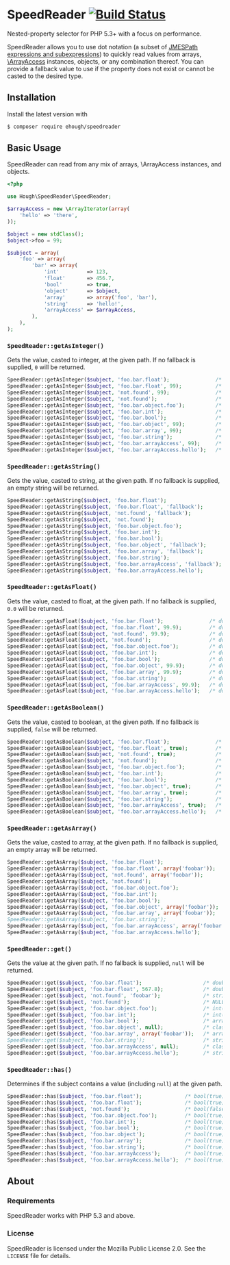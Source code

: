 # SpeedReader [![Build Status](https://secure.travis-ci.org/ehough/speedreader.png)](http://travis-ci.org/ehough/speedreader)

Nested-property selector for PHP 5.3+ with a focus on performance.

SpeedReader allows you to use dot notation (a subset of [JMESPath expressions and subexpressions](http://jmespath.org/tutorial.html#basic-expressions))
to quickly read values from arrays, [\ArrayAccess](https://secure.php.net/manual/class.arrayaccess.php) instances, objects, or any combination thereof. You can provide a
fallback value to use if the property does not exist or cannot be casted to the desired type.

## Installation

Install the latest version with

```bash
$ composer require ehough/speedreader
```

## Basic Usage

SpeedReader can read from any mix of arrays, \ArrayAccess instances, and objects.

```php
<?php

use Hough\SpeedReader\SpeedReader;

$arrayAccess = new \ArrayIterator(array(
    'hello' => 'there',
));

$object = new stdClass();
$object->foo = 99;

$subject = array(
    'foo' => array(
        'bar' => array(
            'int'         => 123,
            'float'       => 456.7,
            'bool'        => true,
            'object'      => $object,
            'array'       => array('foo', 'bar'),
            'string'      => 'hello!',
            'arrayAccess' => $arrayAccess,
        ),
    ),
);
```

### `SpeedReader::getAsInteger()`

Gets the value, casted to integer, at the given path. If no fallback is supplied, `0` will be returned.

```php
SpeedReader::getAsInteger($subject, 'foo.bar.float');               /* int(456)  */
SpeedReader::getAsInteger($subject, 'foo.bar.float', 99);           /* int(456)  */
SpeedReader::getAsInteger($subject, 'not.found', 99);               /* int(99)   */
SpeedReader::getAsInteger($subject, 'not.found');                   /* int(99)   */
SpeedReader::getAsInteger($subject, 'foo.bar.object.foo');          /* int(99)   */
SpeedReader::getAsInteger($subject, 'foo.bar.int');                 /* int(123)  */
SpeedReader::getAsInteger($subject, 'foo.bar.bool');                /* int(1)    */
SpeedReader::getAsInteger($subject, 'foo.bar.object', 99);          /* int(99)   */
SpeedReader::getAsInteger($subject, 'foo.bar.array', 99);           /* int(99)   */
SpeedReader::getAsInteger($subject, 'foo.bar.string');              /* int(0)    */
SpeedReader::getAsInteger($subject, 'foo.bar.arrayAccess', 99);     /* int(99)   */
SpeedReader::getAsInteger($subject, 'foo.bar.arrayAccess.hello');   /* int(0)    */
```

### `SpeedReader::getAsString()`

Gets the value, casted to string, at the given path. If no fallback is supplied, an empty string will be returned.

```php
SpeedReader::getAsString($subject, 'foo.bar.float');                   /* string(5) "456.7"     */
SpeedReader::getAsString($subject, 'foo.bar.float', 'fallback');       /* string(5) "456.7"     */
SpeedReader::getAsString($subject, 'not.found', 'fallback');           /* string(8) "fallback"  */
SpeedReader::getAsString($subject, 'not.found');                       /* string(0) ""          */
SpeedReader::getAsString($subject, 'foo.bar.object.foo');              /* string(2) "99"        */
SpeedReader::getAsString($subject, 'foo.bar.int');                     /* string(3) "123"       */
SpeedReader::getAsString($subject, 'foo.bar.bool');                    /* string(1) "1"         */
SpeedReader::getAsString($subject, 'foo.bar.object', 'fallback');      /* string(8) "fallback"  */
SpeedReader::getAsString($subject, 'foo.bar.array', 'fallback');       /* string(8) "fallback"  */
SpeedReader::getAsString($subject, 'foo.bar.string');                  /* string(6) "hello!"    */
SpeedReader::getAsString($subject, 'foo.bar.arrayAccess', 'fallback'); /* string(8) "fallback"  */
SpeedReader::getAsString($subject, 'foo.bar.arrayAccess.hello');       /* string(5) "there"     */
```

### `SpeedReader::getAsFloat()`

Gets the value, casted to float, at the given path. If no fallback is supplied, `0.0` will be returned.

```php
SpeedReader::getAsFloat($subject, 'foo.bar.float');               /* double(456.7)  */
SpeedReader::getAsFloat($subject, 'foo.bar.float', 99.9);         /* double(456.7)  */
SpeedReader::getAsFloat($subject, 'not.found', 99.9);             /* double(99.9)   */
SpeedReader::getAsFloat($subject, 'not.found');                   /* double(0)      */
SpeedReader::getAsFloat($subject, 'foo.bar.object.foo');          /* double(99)     */
SpeedReader::getAsFloat($subject, 'foo.bar.int');                 /* double(123)    */
SpeedReader::getAsFloat($subject, 'foo.bar.bool');                /* double(1)      */
SpeedReader::getAsFloat($subject, 'foo.bar.object', 99.9);        /* double(99.9)   */
SpeedReader::getAsFloat($subject, 'foo.bar.array', 99.9);         /* double(99.9)   */
SpeedReader::getAsFloat($subject, 'foo.bar.string');              /* double(0)      */
SpeedReader::getAsFloat($subject, 'foo.bar.arrayAccess', 99.9);   /* double(99.9)   */
SpeedReader::getAsFloat($subject, 'foo.bar.arrayAccess.hello');   /* double(0)      */
```

### `SpeedReader::getAsBoolean()`

Gets the value, casted to boolean, at the given path. If no fallback is supplied, `false` will be returned.

```php
SpeedReader::getAsBoolean($subject, 'foo.bar.float');               /* bool(true)  */
SpeedReader::getAsBoolean($subject, 'foo.bar.float', true);         /* bool(true)  */
SpeedReader::getAsBoolean($subject, 'not.found', true);             /* bool(true)  */
SpeedReader::getAsBoolean($subject, 'not.found');                   /* bool(false) */
SpeedReader::getAsBoolean($subject, 'foo.bar.object.foo');          /* bool(true)  */
SpeedReader::getAsBoolean($subject, 'foo.bar.int');                 /* bool(true)  */
SpeedReader::getAsBoolean($subject, 'foo.bar.bool');                /* bool(true)  */
SpeedReader::getAsBoolean($subject, 'foo.bar.object', true);        /* bool(true)  */
SpeedReader::getAsBoolean($subject, 'foo.bar.array', true);         /* bool(true)  */
SpeedReader::getAsBoolean($subject, 'foo.bar.string');              /* bool(true)  */
SpeedReader::getAsBoolean($subject, 'foo.bar.arrayAccess', true);   /* bool(true)  */
SpeedReader::getAsBoolean($subject, 'foo.bar.arrayAccess.hello');   /* bool(true)  */
```

### `SpeedReader::getAsArray()`

Gets the value, casted to array, at the given path. If no fallback is supplied, an empty array will be returned.

```php
SpeedReader::getAsArray($subject, 'foo.bar.float');                        /* array(0) {}  */
SpeedReader::getAsArray($subject, 'foo.bar.float', array('foobar'));       /* array(1) { [0] => string(6) "foobar" }  */
SpeedReader::getAsArray($subject, 'not.found', array('foobar'));           /* array(1) { [0] => string(6) "foobar" }  */
SpeedReader::getAsArray($subject, 'not.found');                            /* array(0) {}  */
SpeedReader::getAsArray($subject, 'foo.bar.object.foo');                   /* array(0) {}  */
SpeedReader::getAsArray($subject, 'foo.bar.int');                          /* array(0) {}  */
SpeedReader::getAsArray($subject, 'foo.bar.bool');                         /* array(0) {}  */
SpeedReader::getAsArray($subject, 'foo.bar.object', array('foobar'));      /* array(1) { [0] => string(6) "foobar" }  */
SpeedReader::getAsArray($subject, 'foo.bar.array', array('foobar'));       /* array(2) { [0] => string(3) "foo" [1] => string(3) "bar" }
SpeedReader::getAsArray($subject, 'foo.bar.string');                       /* array(0) {}  */
SpeedReader::getAsArray($subject, 'foo.bar.arrayAccess', array('foobar')); /* array(1) { [0] => string(6) "foobar" }  */
SpeedReader::getAsArray($subject, 'foo.bar.arrayAccess.hello');            /* array(0) {}  */
```

### `SpeedReader::get()`

Gets the value at the given path. If no fallback is supplied, `null` will be returned.

```php
SpeedReader::get($subject, 'foo.bar.float');                    /* double(456.7)  */
SpeedReader::get($subject, 'foo.bar.float', 567.8);             /* double(456.7) */
SpeedReader::get($subject, 'not.found', 'foobar');              /* string(6) "foobar" */
SpeedReader::get($subject, 'not.found');                        /* NULL  */
SpeedReader::get($subject, 'foo.bar.object.foo');               /* int(99)  */
SpeedReader::get($subject, 'foo.bar.int');                      /* int(123)  */
SpeedReader::get($subject, 'foo.bar.bool');                     /* array(1) { [0] => string(6) "foobar" } */
SpeedReader::get($subject, 'foo.bar.object', null);             /* class stdClass#2 (1) { public $foo => int(99) }  */
SpeedReader::get($subject, 'foo.bar.array', array('foobar'));   /* array(2) { [0] => string(3) "foo" [1] => string(3) "bar" }
SpeedReader::get($subject, 'foo.bar.string');                   /* string(6) "hello!"  */
SpeedReader::get($subject, 'foo.bar.arrayAccess', null);        /* class ArrayIterator#3 (1) { ...   */
SpeedReader::get($subject, 'foo.bar.arrayAccess.hello');        /* string(5) "there"  */
```

### `SpeedReader::has()`

Determines if the subject contains a value (including `null`) at the given path.

```php
SpeedReader::has($subject, 'foo.bar.float');              /* bool(true)  */
SpeedReader::has($subject, 'foo.bar.float');              /* bool(true)  */
SpeedReader::has($subject, 'not.found');                  /* bool(false) */
SpeedReader::has($subject, 'foo.bar.object.foo');         /* bool(true)  */
SpeedReader::has($subject, 'foo.bar.int');                /* bool(true)  */
SpeedReader::has($subject, 'foo.bar.bool');               /* bool(true)  */
SpeedReader::has($subject, 'foo.bar.object');             /* bool(true)  */
SpeedReader::has($subject, 'foo.bar.array');              /* bool(true)  */
SpeedReader::has($subject, 'foo.bar.string');             /* bool(true)  */
SpeedReader::has($subject, 'foo.bar.arrayAccess');        /* bool(true)  */
SpeedReader::has($subject, 'foo.bar.arrayAccess.hello');  /* bool(true)  */
```

## About

### Requirements

SpeedReader works with PHP 5.3 and above.

### License

SpeedReader is licensed under the Mozilla Public License 2.0. See the `LICENSE` file for details.